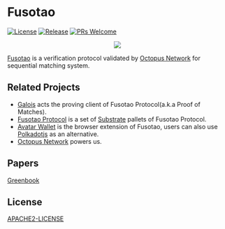 # Fusotao

[![License](https://img.shields.io/badge/License-Apache%202.0-orange.svg)](#LICENSE)
[![Release](https://img.shields.io/github/workflow/status/uinb/fusotao/Check%20Set-Up%20&%20Build/master)](https://github.com/uinb/fusotao/actions)
[![PRs Welcome](https://img.shields.io/badge/PRs-welcome-blue.svg)](CONTRIBUTING.md)

<p align="center">
  <img src="/fusotao.png">
</p>

[Fusotao](https://www.fusotao.org) is a verification protocol validated by [Octopus Network](https://oct.network) for sequential matching system. 

## Related Projects

- [Galois](https://github.com/uinb/galois) acts the proving client of Fusotao Protocol(a.k.a Proof of Matches).
- [Fusotao Protocol](https://github.com/uinb/fusotao-protocol) is a set of [Substrate](https://substrate.dev) pallets of Fusotao Protocol.
- [Avatar Wallet](https://github.com/uinb/avatar-wallet) is the browser extension of Fusotao, users can also use [Polkadotjs](https://polkadot.js.org) as an alternative.
- [Octopus Network](https://github.com/octopus-network) powers us.

## Papers
[Greenbook](https://github.com/uinb/papers)

## License

[APACHE2-LICENSE](LICENSE)
